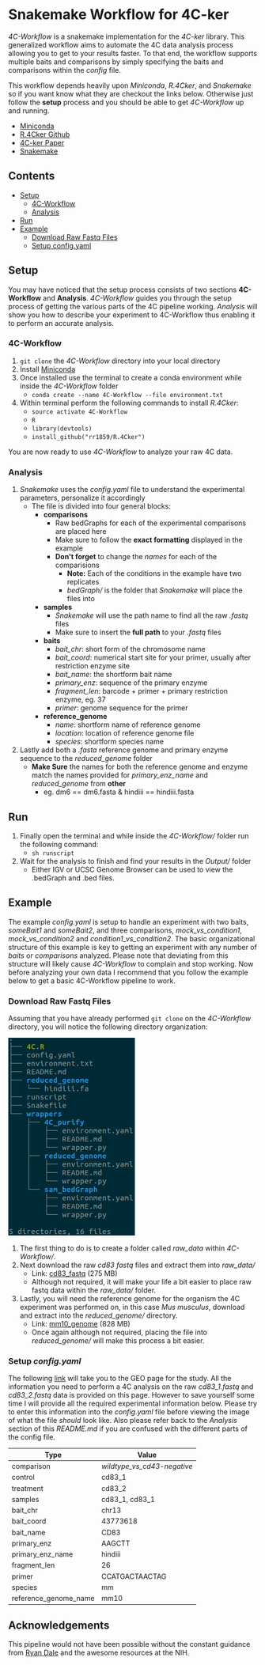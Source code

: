 # Snakemake Workflow for 4C-ker

*4C-Workflow* is a snakemake implementation for the *4C-ker* library.
This generalized workflow aims to automate the 4C data analysis process allowing
you to get to your results faster. To that end, the workflow supports multiple 
baits and comparisons by simply specifying the baits and comparisons within the 
*config* file.

This workflow depends heavily upon *Miniconda*, *R.4Cker*, and *Snakemake* so if you
want know what they are checkout the links below. Otherwise just follow the **setup**
process and you should be able to get *4C-Workflow* up and running.

* [Miniconda](http://conda.pydata.org/miniconda.html)
* [R.4Cker Github](https://github.com/rr1859/R.4Cker)
* [4C-ker Paper](http://journals.plos.org/ploscompbiol/article?id=10.1371%2Fjournal.pcbi.1004780)
* [Snakemake](https://bitbucket.org/snakemake/snakemake/wiki/Home)

## Contents
- [Setup](#setup)
  - [4C-Workflow](#4c-workflow)
  - [Analysis](#analysis)
- [Run](#run)
- [Example](#example)
  - [Download Raw Fastq Files](#downloadrawfastqfiles)
  - [Setup config.yaml](#setupconfig.yaml)

## Setup

You may have noticed that the setup process consists of two sections 
**4C-Workflow** and **Analysis**. *4C-Workflow* guides you through the setup
process of getting the various parts of the 4C pipeline working. *Analysis* 
will show you how to describe your experiment to 4C-Workflow thus enabling it 
to perform an accurate analysis. 

### 4C-Workflow

1. `git clone` the *4C-Workflow* directory into your local directory
2. Install [Miniconda](http://conda.pydata.org/miniconda.html)
3. Once installed use the terminal to create a conda environment while inside 
   the *4C-Workflow* folder
   - `conda create --name 4C-Workflow --file environment.txt`
4. Within terminal perform the following commands to install *R.4Cker*:
   - `source activate 4C-Workflow`
   - `R`
   - `library(devtools)`
   - `install_github("rr1859/R.4Cker")`

You are now ready to use *4C-Workflow* to analyze your raw 4C data.

### Analysis

1. *Snakemake* uses the *config.yaml* file to understand the experimental 
   parameters, personalize it accordingly
   - The file is divided into four general blocks:
	 - **comparisons**
	   - Raw bedGraphs for each of the experimental comparisons are placed here
	    - Make sure to follow the **exact formatting** displayed in the example
	    - **Don't forget** to change the *names* for each of the comparisions
		  - **Note:** Each of the conditions in the example have two replicates
		  - *bedGraph/* is the folder that *Snakemake* will place the files into
	 - **samples**
	   - *Snakemake* will use the path name to find all the raw *.fastq* files
	   - Make sure to insert the **full path** to your *.fastq* files
	 - **baits**
	     - *bait_chr*: short form of the chromosome name
	     - *bait_coord*: numerical start site for your primer, usually after 
		   restriction enzyme site
	     - *bait_name*: the shortform bait name
	     - *primary_enz*: sequence of the primary enzyme
	     - *fragment_len*: barcode + primer + primary restriction enzyme, eg. 37
	     - *primer*: genome sequence for the primer
	 - **reference_genome**
	    - *name*: shortform name of reference genome
	    - *location*: location of reference genome file
		 - *species*: shortform species name
2. Lastly add both a *.fasta* reference genome and primary enzyme sequence to 
   the *reduced_genome* folder
   - **Make Sure** the names for both the reference genome and enzyme match the 
	 names provided for *primary_enz_name* and *reduced_genome* from **other**
	 - eg. dm6 == dm6.fasta & hindiii == hindiii.fasta

## Run

1. Finally open the terminal and while inside the *4C-Workflow/* folder run the 
   following command:
   - `sh runscript`
2. Wait for the analysis to finish and find your results in the *Output/* folder
   - Either IGV or UCSC Genome Browser can be used to view the .bedGraph and 
	 .bed files.
	 
## Example

The example *config.yaml* is setup to handle an experiment with two baits,
*someBait1* and *someBait2*, and three comparisons, *mock_vs_condition1*, 
*mock_vs_condition2* and *condition1_vs_condition2*. The basic organizational
structure of this example is key to getting an experiment with any number of 
*baits* or *comparisons* analyzed. Please note that deviating from this
structure will likely cause *4C-Workflow* to complain and stop working. Now 
before analyzing your own data I recommend that you follow the example below 
to get a basic 4C-Workflow pipeline to work. 

### Download Raw Fastq Files

Assuming that you have already performed `git clone` on the *4C-Workflow*
directory, you will notice the following directory organization: 

![Initial Directory Overview](https://github.com/MediciPrime/Repository-Images/blob/master/initial_dir_overview.png)

1. The first thing to do is to create a folder called *raw_data* within 
   *4C-Workflow/*. 
2. Next download the raw *cd83 fastq* files and extract them into *raw_data/*
   - Link: [cd83_fastq](https://helix.nih.gov/~radmaneshbs/cd83_fastq.tar.gz)
	 (275 MB)
   - Although not required, it will make your life a bit easier to place raw
	 fastq data within the *raw_data/* folder.
3. Lastly, you will need the reference genome for the organism the 4C experiment
   was performed on, in this case *Mus musculus*, download and extract into the
   *reduced_genome/* directory.
   - Link: [mm10_genome](https://helix.nih.gov/~radmaneshbs/mm10_fasta.tar.gz)
	 (828 MB)
   - Once again although not required, placing the file into *reduced_genome/* 
	 will make this process a bit easier.

### Setup *config.yaml*

The following [link](http://www.ncbi.nlm.nih.gov/geo/query/acc.cgi?acc=GSM2055604)
will take you to the GEO page for the study. All the information you need to
perform a 4C analysis on the raw *cd83_1.fastq* and *cd83_2.fastq* data is
provided on this page. However to save yourself some time I will provide all the
required experimental information below. Please try to enter this information
into the *config.yaml* file before viewing the image of what the file *should* 
look like. Also please refer back to the *Analysis* section of this *README.md* 
if you are confused with the different parts of the config file. 

Type | Value
-----|------
comparison | *wildtype_vs_cd43-negative*
control | cd83_1
treatment | cd83_2
samples | cd83_1, cd83_1
bait_chr | chr13
bait_coord | 43773618
bait_name | CD83
primary_enz | AAGCTT
primary_enz_name | hindiii
fragment_len | 26
primer | CCATGACTAACTAG
species | mm
reference_genome_name | mm10

## Acknowledgements

This pipeline would not have been possible without the constant guidance from 
[Ryan Dale](https://github.com/daler) and the awesome resources at the NIH.
